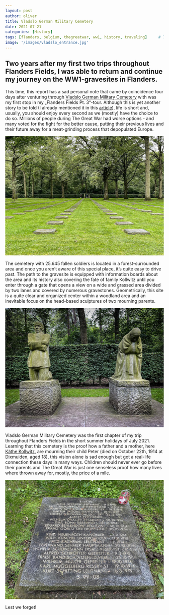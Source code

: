 ```yaml
---
layout: post
author: oliver
title: Vladslo German Military Cemetery
date: 2021-07-21
categories: [History]
tags: [flanders, belgium, thegreatwar, ww1, history, traveling]     # TAG names should always be lowercase
image: '/images/vladslo_entrance.jpg'
---
```


## Two years after my first two trips throughout Flanders Fields, I was able to return and continue my journey on the WW1-gravesites in Flanders.

This time, this report has a sad personal note that came by coincidence four days after venturing through [Vladslo German Military Cemetery][1] with was my first stop in my „Flanders Fields Pt. 3“-tour. Although this is yet another story to be told (I already mentioned it in this [article][2]), life is short and, usually, you should enjoy every second as we (mostly) have the choice to do so. Millions of people during The Great War had worse options - and many voted for the fight for the better cause, putting their previous lives and their future away for a meat-grinding process that depopulated Europe.

![Center View - Image Credits: Author](../images/vladslo_view.jpg)

The cemetery with 25.645 fallen soldiers is located in a forest-surrounded area and once you aren’t aware of this special place, it’s quite easy to drive past. The path to the gravesite is equipped with information boards about the area and its history also covering the fate of family Kollwitz until you enter through a gate that opens a view on a wide and grassed area divided by two lanes and covered by numerous gravestones. Geometrically, this site is a quite clear and organized center within a woodland area and an inevitable focus on the head-based sculptures of two mourning parents.

![Mourning parents-sculpture by Käthe Kollwitz - Image Credits: Author](../images/vladslo_mourning_parents.jpg)

Vladslo German Military Cemetery was the first chapter of my trip throughout Flanders Fields in the short summer holidays of July 2021. Learning that this cemetery is the proof how a father and a mother, here [Käthe Kollwitz][3], are mourning their child Peter (died on October 22th, 1914 at Dixmuiden, aged 18), this vision alone is sad enough but got a real-life connection these days in many ways. Children should never ever go before their parents and The Great War is just one senseless proof how many lives where thrown away for, mostly, the price of a mile.

![Some of so many - Image Credits: Author](../images/vladslo_tombstone.jpg)

Lest we forget!

[1]:	https://kriegsgraeberstaetten.volksbund.de/friedhof/vladslo
[2]:	https://pifferi.info/death-smiles-at-us-all---all-a-man-can-do-is-smile-back/
[3]:	https://www.kollwitz.de/biografie